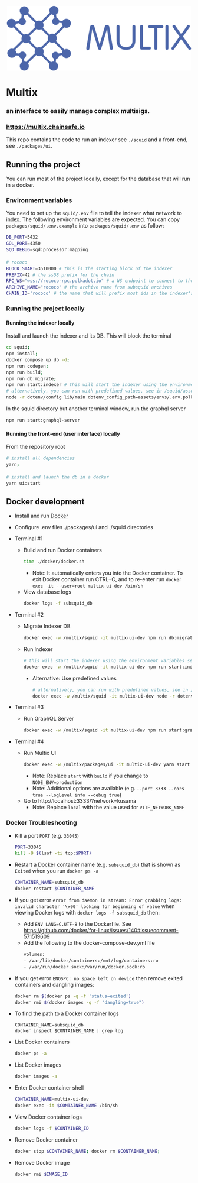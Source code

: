 <p align="center"><img src=".github/images/MULTIX_LOGO_FULL_BLUE_1200px.png" width=500 /></p>

# Multix

### an interface to easily manage complex multisigs.

### https://multix.chainsafe.io

This repo contains the code to run an indexer see `./squid` and a front-end, see `./packages/ui`.

## Running the project

You can run most of the project locally, except for the database that will run in a docker.

### Environment variables

You need to set up the `squid/.env` file to tell the indexer what network to index. The following environment variables are expected. You can copy `packages/squid/.env.example` into `packages/squid/.env` as follow:

```bash
DB_PORT=5432
GQL_PORT=4350
SQD_DEBUG=sqd:processor:mapping

# rococo
BLOCK_START=3510000 # this is the starting block of the indexer
PREFIX=42 # the ss58 prefix for the chain
RPC_WS="wss://rococo-rpc.polkadot.io" # a WS endpoint to connect to the blockchain
ARCHIVE_NAME="rococo" # the archive name from subsquid archives
CHAIN_ID='rococo' # the name that will prefix most ids in the indexer's DB
```

### Running the project locally

#### Running the indexer locally

Install and launch the indexer and its DB. This will block the terminal

```bash
cd squid;
npm install;
docker compose up db -d;
npm run codegen;
npm run build;
npm run db:migrate;
npm run start:indexer # this will start the indexer using the environment variables set in your .env
# alternatively, you can run with predefined values, see in /squid/assets/envs/, e.g here with polkadot
node -r dotenv/config lib/main dotenv_config_path=assets/envs/.env.polkadot
```

In the squid directory but another terminal window, run the graphql server

```bash
npm run start:graphql-server
```

#### Running the front-end (user interface) locally

From the repository root

```bash
# install all dependencies
yarn;

# install and launch the db in a docker
yarn ui:start
```

## Docker development

* Install and run [Docker](https://www.docker.com/)
* Configure .env files ./packages/ui and ./squid directories

* Terminal #1
  * Build and run Docker containers
    ```bash
    time ./docker/docker.sh
    ```
    * Note: It automatically enters you into the Docker container. To exit Docker container run CTRL+C, and to re-enter run `docker exec -it --user=root multix-ui-dev /bin/sh`
  * View database logs
    ```bash
    docker logs -f subsquid_db
    ```

* Terminal #2
  * Migrate Indexer DB
    ```bash
    docker exec -w /multix/squid -it multix-ui-dev npm run db:migrate
    ```
  * Run Indexer
    ```bash
    # this will start the indexer using the environment variables set in your .env
    docker exec -w /multix/squid -it multix-ui-dev npm run start:indexer
    ```
    * Alternative: Use predefined values
      ```bash
      # alternatively, you can run with predefined values, see in /squid/assets/envs/, e.g here with polkadot
      docker exec -w /multix/squid -it multix-ui-dev node -r dotenv/config lib/main dotenv_config_path=assets/envs/.env.polkadot
      ```

* Terminal #3
  * Run GraphQL Server
    ```bash
    docker exec -w /multix/squid -it multix-ui-dev npm run start:graphql-server
    ```

* Terminal #4
  * Run Multix UI
    ```bash
    docker exec -w /multix/packages/ui -it multix-ui-dev yarn start --host 0.0.0.0
    ```
    * Note: Replace `start` with `build` if you change to `NODE_ENV=production`
    * Note: Additional options are available (e.g. `--port 3333 --cors true --logLevel info --debug true`)
  * Go to http://localhost:3333/?network=kusama
    * Note: Replace `local` with the value used for `VITE_NETWORK_NAME`

### Docker Troubleshooting

* Kill a port `PORT` (e.g. `33045`)
  ```bash
  PORT=33045
  kill -9 $(lsof -ti tcp:$PORT)
  ```

* Restart a Docker container name (e.g. `subsquid_db`) that is shown as `Exited` when you run `docker ps -a`
  ```bash
  CONTAINER_NAME=subsquid_db
  docker restart $CONTAINER_NAME
  ```

* If you get error `error from daemon in stream: Error grabbing logs: invalid character '\x00' looking for beginning of value` when viewing Docker logs with `docker logs -f subsquid_db` then:
  * Add `ENV LANG=C.UTF-8` to the Dockerfile. See https://github.com/docker/for-linux/issues/140#issuecomment-571519609
  * Add the following to the docker-compose-dev.yml file
    ```bash
    volumes:
    - /var/lib/docker/containers:/mnt/log/containers:ro
    - /var/run/docker.sock:/var/run/docker.sock:ro
    ```

* If you get error `ENOSPC: no space left on device` then remove exited containers and dangling images:
  ```bash
  docker rm $(docker ps -q -f 'status=exited')
  docker rmi $(docker images -q -f "dangling=true")
  ```

* To find the path to a Docker container logs
  ```
  CONTAINER_NAME=subsquid_db
  docker inspect $CONTAINER_NAME | grep log
  ```

* List Docker containers
  ```bash
  docker ps -a
  ```

* List Docker images
  ```bash
  docker images -a
  ```

* Enter Docker container shell
  ```bash
  CONTAINER_NAME=multix-ui-dev
  docker exec -it $CONTAINER_NAME /bin/sh
  ```

* View Docker container logs
  ```bash
  docker logs -f $CONTAINER_ID
  ```

* Remove Docker container
  ```bash
  docker stop $CONTAINER_NAME; docker rm $CONTAINER_NAME;
  ```

* Remove Docker image
  ```bash
  docker rmi $IMAGE_ID
  ```
